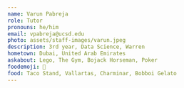 ```yaml
---
name: Varun Pabreja
role: Tutor
pronouns: he/him
email: vpabreja@ucsd.edu
photo: assets/staff-images/varun.jpeg
description: 3rd year, Data Science, Warren
hometown: Dubai, United Arab Emirates
askabout: Lego, The Gym, Bojack Horseman, Poker
foodemoji: 🍳
food: Taco Stand, Vallartas, Charminar, Bobboi Gelato
---
```

